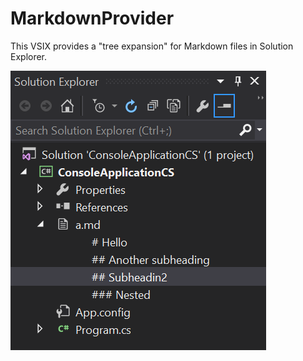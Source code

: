 MarkdownProvider
====================

This VSIX provides a "tree expansion" for Markdown files in Solution Explorer.

![screenshot](screenshot.png)

